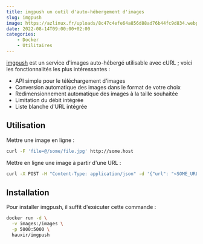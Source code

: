 ```yaml
---
title: imgpush un outil d'auto-hébergement d'images
slug: imgpush
image: https://azlinux.fr/uploads/8c47c4efe64a856d88ad76b44fc9d834.webp
date: 2022-08-14T09:00:00+02:00
categories:
    - Docker
    - Utilitaires
---
```


[imgpush](https://github.com/hauxir/imgpush) est un service d'images auto-hébergé utilisable avec cURL ; voici les fonctionnalités les plus intéressantes :

- API simple pour le téléchargement d'images
- Conversion automatique des images dans le format de votre choix
- Redimensionnement automatique des images à la taille souhaitée
- Limitation du débit intégrée
- Liste blanche d'URL intégrée

## Utilisation

Mettre une image en ligne :

```bash
curl -F 'file=@/some/file.jpg' http://some.host
```

Mettre en ligne une image à partir d'une URL :

```bash
curl -X POST -H "Content-Type: application/json" -d '{"url": "<SOME_URL>"}' http://some.host
```

## Installation

Pour installer imgpush, il suffit d'exécuter cette commande :

```bash
docker run -d \
  -v images:/images \
  -p 5000:5000 \
  hauxir/imgpush
```
